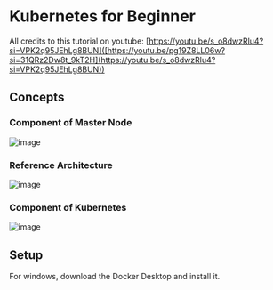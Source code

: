 # Kubernetes for Beginner
All credits to this tutorial on youtube: [https://youtu.be/s_o8dwzRlu4?si=VPK2q95JEhLg8BUN]([https://youtu.be/pg19Z8LL06w?si=31QRz2Dw8t_9kT2H](https://youtu.be/s_o8dwzRlu4?si=VPK2q95JEhLg8BUN))

## Concepts
### Component of Master Node
![image](https://github.com/chhatrachhorm/learn-container/assets/28259921/e36976a2-fc6c-4a60-88f4-eec0aa701f3c)
### Reference Architecture
![image](https://github.com/chhatrachhorm/learn-container/assets/28259921/001f84c8-6cc2-4d57-b862-2f4c7c32aa94)
### Component of Kubernetes
![image](https://github.com/chhatrachhorm/learn-container/assets/28259921/549bed7d-e87f-46cf-84f2-0968230566ce)


## Setup
For windows, download the Docker Desktop and install it.
